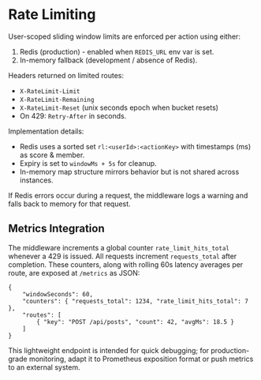 # Rate Limiting

User-scoped sliding window limits are enforced per action using either:

1. Redis (production) - enabled when `REDIS_URL` env var is set.
2. In-memory fallback (development / absence of Redis).

Headers returned on limited routes:

- `X-RateLimit-Limit`
- `X-RateLimit-Remaining`
- `X-RateLimit-Reset` (unix seconds epoch when bucket resets)
- On 429: `Retry-After` in seconds.

Implementation details:

- Redis uses a sorted set `rl:<userId>:<actionKey>` with timestamps (ms) as score & member.
- Expiry is set to `windowMs + 5s` for cleanup.
- In-memory map structure mirrors behavior but is not shared across instances.

If Redis errors occur during a request, the middleware logs a warning and falls back to memory for that request.

## Metrics Integration

The middleware increments a global counter `rate_limit_hits_total` whenever a 429 is issued. All requests increment `requests_total` after completion. These counters, along with rolling 60s latency averages per route, are exposed at `/metrics` as JSON:

```
{
	"windowSeconds": 60,
	"counters": { "requests_total": 1234, "rate_limit_hits_total": 7 },
	"routes": [
		{ "key": "POST /api/posts", "count": 42, "avgMs": 18.5 }
	]
}
```

This lightweight endpoint is intended for quick debugging; for production-grade monitoring, adapt it to Prometheus exposition format or push metrics to an external system.
